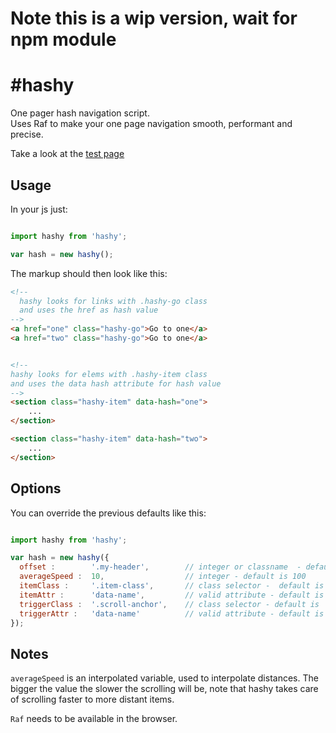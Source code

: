 # Note this is a wip version, wait for npm module

# #hashy

One pager hash navigation script.<br>
Uses Raf to make your one page navigation smooth, performant and precise.

Take a look at the [test page](http://mattanddev.github.io/hashy)

## Usage

In your js just:

```javascript

import hashy from 'hashy';

var hash = new hashy();

```

The markup should then look like this:

```html
<!--
  hashy looks for links with .hashy-go class
  and uses the href as hash value
-->
<a href="one" class="hashy-go">Go to one</a>
<a href="two" class="hashy-go">Go to one</a>


<!--
hashy looks for elems with .hashy-item class
and uses the data hash attribute for hash value
-->
<section class="hashy-item" data-hash="one">
    ...
</section>

<section class="hashy-item" data-hash="two">
    ...
</section>

```

## Options

You can override the previous defaults like this:

```javascript

import hashy from 'hashy';

var hash = new hashy({
  offset :        '.my-header',        // integer or classname  - default is 0
  averageSpeed :  10,                  // integer - default is 100
  itemClass :     '.item-class',       // class selector -  default is '.hashy-item'
  itemAttr :      'data-name',         // valid attribute - default is 'data-hash'
  triggerClass :  '.scroll-anchor',    // class selector - default is '.hashy-go'
  triggerAttr :   'data-name'          // valid attribute - default is 'href'
});

```


## Notes

```averageSpeed``` is an interpolated variable, used to interpolate distances.
The bigger the value the slower the scrolling will be, note that hashy takes care of scrolling faster to more distant items.

```Raf``` needs to be available in the browser.
